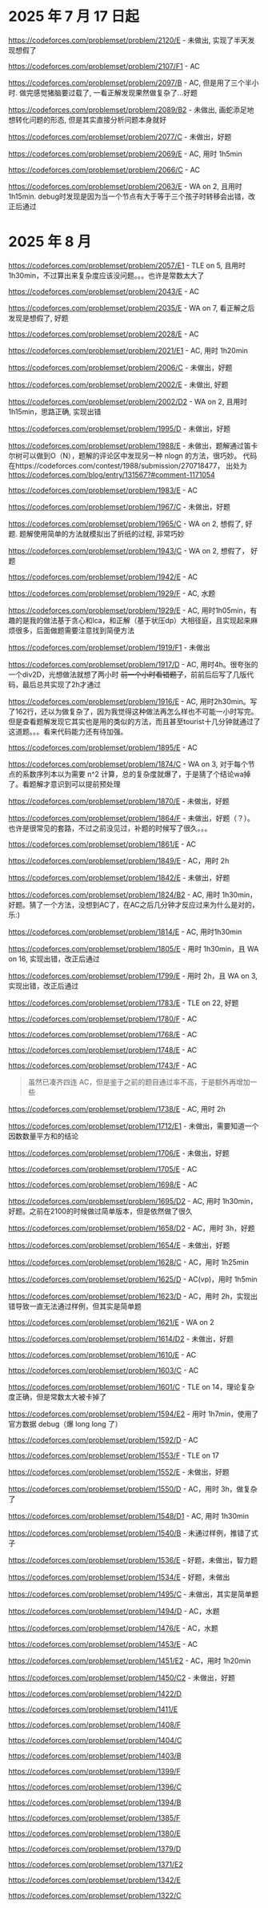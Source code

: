# 2025 年 7 月 17 日起

https://codeforces.com/problemset/problem/2120/E - 未做出, 实现了半天发现想假了

https://codeforces.com/problemset/problem/2107/F1 - AC

https://codeforces.com/problemset/problem/2097/B - AC, 但是用了三个半小时. 做完感觉猪脑要过载了, 一看正解发现果然做复杂了...好题

https://codeforces.com/problemset/problem/2089/B2 - 未做出, 画蛇添足地想转化问题的形态, 但是其实直接分析问题本身就好

https://codeforces.com/problemset/problem/2077/C - 未做出，好题

https://codeforces.com/problemset/problem/2069/E - AC, 用时 1h5min

https://codeforces.com/problemset/problem/2066/C - AC

https://codeforces.com/problemset/problem/2063/E - WA on 2, 且用时 1h15min. debug时发现是因为当一个节点有大于等于三个孩子时转移会出错，改正后通过

# 2025 年 8 月

https://codeforces.com/problemset/problem/2057/E1 - TLE on 5, 且用时 1h30min，不过算出来复杂度应该没问题。。。也许是常数太大了

https://codeforces.com/problemset/problem/2043/E - AC

https://codeforces.com/problemset/problem/2035/E - WA on 7, 看正解之后发现是想假了, 好题

https://codeforces.com/problemset/problem/2028/E - AC

https://codeforces.com/problemset/problem/2021/E1 - AC, 用时 1h20min

https://codeforces.com/problemset/problem/2006/C - 未做出，好题

https://codeforces.com/problemset/problem/2002/E - 未做出, 好题

https://codeforces.com/problemset/problem/2002/D2 - WA on 2, 且用时 1h15min，思路正确, 实现出错

https://codeforces.com/problemset/problem/1995/D - 未做出，好题 

https://codeforces.com/problemset/problem/1988/E - 未做出，题解通过笛卡尔树可以做到O（N），题解的评论区中发现另一种 nlogn 的方法，很巧妙。 代码在https://codeforces.com/contest/1988/submission/270718477， 出处为 https://codeforces.com/blog/entry/131567?#comment-1171054

https://codeforces.com/problemset/problem/1983/E - AC

https://codeforces.com/problemset/problem/1967/C - 未做出，好题

https://codeforces.com/problemset/problem/1965/C - WA on 2, 想假了, 好题. 题解使用简单的方法就模拟出了折纸的过程, 非常巧妙

https://codeforces.com/problemset/problem/1943/C - WA on 2, 想假了， 好题

https://codeforces.com/problemset/problem/1942/E - AC

https://codeforces.com/problemset/problem/1929/F - AC, 水题

https://codeforces.com/problemset/problem/1929/E - AC, 用时1h05min，有趣的是我的做法基于贪心和lca，和正解（基于状压dp）大相径庭，且实现起来麻烦很多，后面做题需要注意找到简便方法

https://codeforces.com/problemset/problem/1919/F1 - 未做出

https://codeforces.com/problemset/problem/1917/D - AC, 用时4h。很夸张的一个div2D，光想做法就想了两小时 ~~前一个小时看错题了~~，前前后后写了几版代码，最后总共实现了2h才通过

https://codeforces.com/problemset/problem/1916/E - AC, 用时2h30min。写了162行，还以为做复杂了，因为我觉得这种做法再怎么样也不可能一小时写完。但是查看题解发现它其实也是用的类似的方法，而且甚至tourist十几分钟就通过了这道题。。。看来代码能力还有待加强。

https://codeforces.com/problemset/problem/1895/E - AC

https://codeforces.com/problemset/problem/1874/C - WA on 3, 对于每个节点的系数序列本以为需要 n^2 计算，总的复杂度就爆了，于是猜了个结论wa掉了。看题解才意识到可以提前预处理

https://codeforces.com/problemset/problem/1870/E - 未做出，好题

https://codeforces.com/problemset/problem/1864/F - 未做出，好题（？）。也许是很常见的套路，不过之前没见过，补题的时候写了很久。。。

https://codeforces.com/problemset/problem/1861/E - AC

https://codeforces.com/problemset/problem/1849/E - AC，用时 2h

https://codeforces.com/problemset/problem/1842/E - 未做出，好题

https://codeforces.com/problemset/problem/1824/B2 - AC, 用时 1h30min，好题。猜了一个方法，没想到AC了，在AC之后几分钟才反应过来为什么是对的，乐:)

https://codeforces.com/problemset/problem/1814/E - AC, 用时1h30min

https://codeforces.com/problemset/problem/1805/E - 用时 1h30min，且 WA on 16, 实现出错，改正后通过

https://codeforces.com/problemset/problem/1799/E - 用时 2h，且 WA on 3, 实现出错，改正后通过

https://codeforces.com/problemset/problem/1783/E - TLE on 22, 好题

https://codeforces.com/problemset/problem/1780/F - AC

https://codeforces.com/problemset/problem/1768/E - AC

https://codeforces.com/problemset/problem/1748/E - AC

https://codeforces.com/problemset/problem/1743/F - AC

> 虽然已凑齐四连 AC，但是鉴于之前的题目通过率不高，于是额外再增加一些

https://codeforces.com/problemset/problem/1738/E - AC, 用时 2h

https://codeforces.com/problemset/problem/1712/E1 - 未做出，需要知道一个因数数量平方和的结论

https://codeforces.com/problemset/problem/1706/E - 未做出，好题

https://codeforces.com/problemset/problem/1705/E - AC

https://codeforces.com/problemset/problem/1698/E - AC 

https://codeforces.com/problemset/problem/1695/D2 - AC, 用时 1h30min，好题。之前在2100的时候做过简单版本，但是依然做了很久

https://codeforces.com/problemset/problem/1658/D2 - AC，用时 3h，好题

https://codeforces.com/problemset/problem/1654/E - 未做出，好题

https://codeforces.com/problemset/problem/1628/C - AC，用时 1h25min

https://codeforces.com/problemset/problem/1625/D - AC(vp)，用时 1h5min

https://codeforces.com/problemset/problem/1623/D - AC，用时 2h，实现出错导致一直无法通过样例，但其实是简单题

https://codeforces.com/problemset/problem/1621/E - WA on 2

https://codeforces.com/problemset/problem/1614/D2 - 未做出，好题

https://codeforces.com/problemset/problem/1610/E - AC 

https://codeforces.com/problemset/problem/1603/C - AC

https://codeforces.com/problemset/problem/1601/C - TLE on 14，理论复杂度正确，但是常数太大被卡掉了

https://codeforces.com/problemset/problem/1594/E2 - 用时 1h7min，使用了官方数据 debug（爆 long long 了）

https://codeforces.com/problemset/problem/1592/D - AC

https://codeforces.com/problemset/problem/1553/F - TLE on 17

https://codeforces.com/problemset/problem/1552/E - 未做出，好题

https://codeforces.com/problemset/problem/1550/D - AC，用时 3h，做复杂了

https://codeforces.com/problemset/problem/1548/D1 - AC, 用时 1h30min

https://codeforces.com/problemset/problem/1540/B - 未通过样例，推错了式子

https://codeforces.com/problemset/problem/1536/E - 好题，未做出，智力题

https://codeforces.com/problemset/problem/1534/E - 好题，未做出

https://codeforces.com/problemset/problem/1495/C - 未做出，其实是简单题

https://codeforces.com/problemset/problem/1494/D - AC，水题

https://codeforces.com/problemset/problem/1476/E - AC，水题

https://codeforces.com/problemset/problem/1453/E - AC

https://codeforces.com/problemset/problem/1451/E2 - AC，用时 1h20min

https://codeforces.com/problemset/problem/1450/C2 - 未做出，好题

https://codeforces.com/problemset/problem/1422/D

https://codeforces.com/problemset/problem/1411/E

https://codeforces.com/problemset/problem/1408/F

https://codeforces.com/problemset/problem/1404/C

https://codeforces.com/problemset/problem/1403/B

https://codeforces.com/problemset/problem/1399/F

https://codeforces.com/problemset/problem/1396/C

https://codeforces.com/problemset/problem/1394/B

https://codeforces.com/problemset/problem/1385/F

https://codeforces.com/problemset/problem/1380/E

https://codeforces.com/problemset/problem/1379/D

https://codeforces.com/problemset/problem/1371/E2

https://codeforces.com/problemset/problem/1342/E

https://codeforces.com/problemset/problem/1322/C


